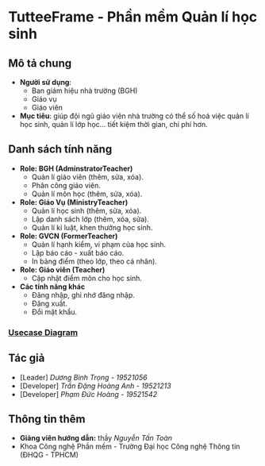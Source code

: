 # TutteeFrame - Phần mềm Quản lí học sinh
## Mô tả chung
  - **Người sử dụng**:
    - Ban giám hiệu nhà trường (BGH)
    - Giáo vụ
    - Giáo viên
  - **Mục tiêu**: giúp đội ngũ giáo viên nhà trường có thể số hoá việc quản lí học sinh, quản lí lớp học... tiết kiệm thời gian, chi phí hơn.
## Danh sách tính năng
  - **Role: BGH (AdminstratorTeacher)**
    - Quản lí giáo viên (thêm, sửa, xóa).
    - Phân công giáo viên.
    -	Quản lí môn học (thêm, sửa, xóa).
  - **Role: Giáo Vụ (MinistryTeacher)**
    - Quản lí học sinh (thêm, sửa, xóa).
    -	Lập danh sách lớp (thêm, xóa, sửa).
    -	Quản lí kỉ luật, khen thưởng học sinh.
  - **Role: GVCN (FormerTeacher)**
    - Quản lí hạnh kiểm, vi phạm của học sinh.
    - Lập báo cáo - xuất báo cáo.
    -	In bảng điểm (theo lớp, theo cá nhân).
  - **Role: Giáo viên (Teacher)**
    - Cập nhật điểm môn cho học sinh.
  - **Các tính năng khác**
    - Đăng nhập, ghi nhớ đăng nhập.
    - Đăng xuất.
    - Đổi mật khẩu.
### **[Usecase Diagram](https://drive.google.com/file/d/1ABtAMIk52-Gye9QqIcycEgiHBsQpuhCQ/view?usp=sharing)**
## Tác giả
  - [Leader] *Dương Bình Trọng - 19521056*
  - [Developer] *Trần Đặng Hoàng Anh - 19521213*
  - [Developer] *Phạm Đức Hoàng - 19521542*
## Thông tin thêm
  - **Giảng viên hướng dẫn:** thầy *Nguyễn Tấn Toàn*
  - Khoa Công nghệ Phần mềm - Trường Đại học Công nghệ Thông tin (ĐHQG - TPHCM)

